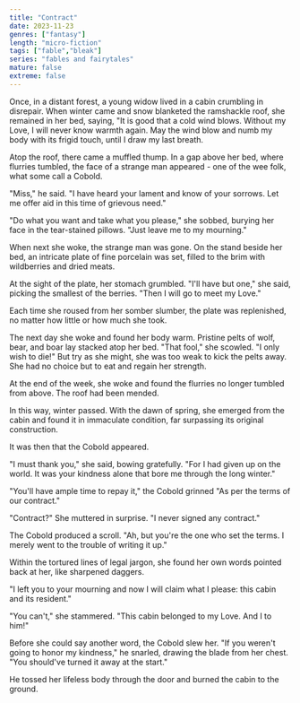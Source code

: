 ```yaml
---
title: "Contract"
date: 2023-11-23
genres: ["fantasy"]
length: "micro-fiction"
tags: ["fable","bleak"]
series: "fables and fairytales"
mature: false
extreme: false
---
```

Once, in a distant forest, a young widow lived in a cabin crumbling in disrepair. When winter came and snow blanketed the ramshackle roof, she remained in her bed, saying, "It is good that a cold wind blows. Without my Love, I will never know warmth again. May the wind blow and numb my body with its frigid touch, until I draw my last breath.

Atop the roof, there came a muffled thump. In a gap above her bed, where flurries tumbled, the face of a strange man appeared - one of the wee folk, what some call a Cobold. 

"Miss," he said. "I have heard your lament and know of your sorrows. Let me offer aid in this time of grievous need."

"Do what you want and take what you please," she sobbed, burying her face in the tear-stained pillows. "Just leave me to my mourning."

When next she woke, the strange man was gone. On the stand beside her bed, an intricate plate of fine porcelain was set, filled to the brim with wildberries and dried meats. 

At the sight of the plate, her stomach grumbled. "I'll have but one," she said, picking the smallest of the berries. "Then I will go to meet my Love."

Each time she roused from her somber slumber, the plate was replenished, no matter  how little or how much she took.

The next day she woke and found her body warm. Pristine pelts of wolf, bear, and boar lay stacked atop her bed. "That fool," she scowled. "I only wish to die!" But try as she might, she was too weak to kick the pelts away. She had no choice but to eat and regain her strength.

At the end of the week, she woke and found the flurries no longer tumbled from above. The roof had been mended.

In this way, winter passed. With the dawn of spring, she emerged from the cabin and found it in immaculate condition, far surpassing its original construction.

It was then that the Cobold appeared.

"I must thank you," she said, bowing gratefully. "For I had given up on the world. It was your kindness alone that bore me through the long winter."

"You'll have ample time to repay it," the Cobold grinned "As per the terms of our contract."

"Contract?" She muttered in surprise. "I never signed any contract."

The Cobold produced a scroll. "Ah, but you're the one who set the terms. I merely went to the trouble of writing it up."

Within the tortured lines of legal jargon, she found her own words pointed back at her, like sharpened daggers.

"I left you to your mourning and now I will claim what I please: this cabin and its resident."

"You can't," she stammered. "This cabin belonged to my Love. And I to him!"

Before she could say another word, the Cobold slew her. "If you weren't going to honor my kindness," he snarled, drawing the blade from her chest. "You should've turned it away at the start."

He tossed her lifeless body through the door and burned the cabin to the ground.
